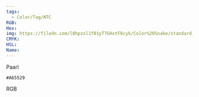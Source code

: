 ```yaml
---
tags:
  - Color/Tag/NTC
RGB:
Hex:
img: https://filedn.com/l0hpzxl1f01yT7GHxtF8cyk/Color%20Snake/standard_csv_to_svg/%23/A65529.svg
CMYK:
HSL:
Name:
---
```

Paarl
```palette
#A65529
```
RGB

